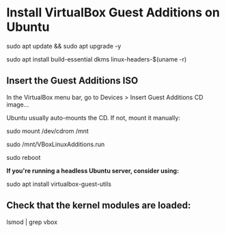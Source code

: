 # Install VirtualBox Guest Additions on Ubuntu

sudo apt update && sudo apt upgrade -y

sudo apt install build-essential dkms linux-headers-$(uname -r)

## Insert the Guest Additions ISO

In the VirtualBox menu bar, go to Devices > Insert Guest Additions CD image…

Ubuntu usually auto-mounts the CD. If not, mount it manually:

sudo mount /dev/cdrom /mnt

sudo /mnt/VBoxLinuxAdditions.run

sudo reboot

**If you're running a headless Ubuntu server, consider using:**

sudo apt install virtualbox-guest-utils

## Check that the kernel modules are loaded:

lsmod | grep vbox